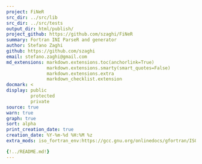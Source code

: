 ```yaml
---
project: FiNeR
src_dir: ../src/lib
src_dir: ../src/tests
output_dir: html/publish/
project_github: https://github.com/szaghi/FiNeR
summary: Fortran INI ParseR and generator
author: Stefano Zaghi
github: https://github.com/szaghi
email: stefano.zaghi@gmail.com
md_extensions: markdown.extensions.toc(anchorlink=True)
               markdown.extensions.smarty(smart_quotes=False)
               markdown.extensions.extra
               markdown_checklist.extension
docmark: <
display: public
         protected
         private
source: true
warn: true
graph: true
sort: alpha
print_creation_date: true
creation_date: %Y-%m-%d %H:%M %z
extra_mods: iso_fortran_env:https://gcc.gnu.org/onlinedocs/gfortran/ISO_005fFORTRAN_005fENV.html

{!../README.md!}
---
```

